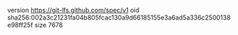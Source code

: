version https://git-lfs.github.com/spec/v1
oid sha256:002a3c21231fa04b805fcac130a9d66185155e3a6ad5a336c2500138e98ff25f
size 7678
